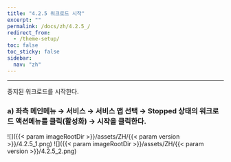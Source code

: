 ```yaml
---
title: "4.2.5 워크로드 시작"
excerpt: ""
permalink: /docs/zh/4.2.5_/
redirect_from:
  - /theme-setup/
toc: false
toc_sticky: false
sidebar:
  nav: "zh"
---
```


---
중지된 워크로드를 시작한다.

### a\) 좌측 메인메뉴 → 서비스 → 서비스 맵 선택 → Stopped 상태의 워크로드 액션메뉴를 클릭\(활성화\) → 시작을 클릭한다.
![]({{< param imageRootDir >}}/assets/ZH/{{< param version >}}/4.2.5_1.png)
![]({{< param imageRootDir >}}/assets/ZH/{{< param version >}}/4.2.5_2.png)
